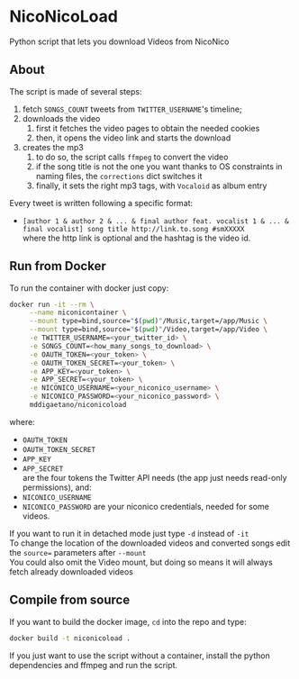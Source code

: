 # NicoNicoLoad
Python script that lets you download Videos from NicoNico

## About
The script is made of several steps:
1. fetch `SONGS_COUNT` tweets from `TWITTER_USERNAME`'s timeline;
1. downloads the video
    1. first it fetches the video pages to obtain the needed cookies
    1. then, it opens the video link and starts the download
1. creates the mp3
   1. to do so, the script calls `ffmpeg` to convert the video
   1. if the song title is not the one you want thanks to OS constraints in naming files, the `corrections` dict switches it
   1. finally, it sets the right mp3 tags, with `Vocaloid` as album entry

Every tweet is written following a specific format:
* `[author 1 & author 2 & ... & final author feat. vocalist 1 & ... & final vocalist] song title http://link.to.song #smXXXXX`  
where the http link is optional and the hashtag is the video id.

## Run from Docker
To run the container with docker just copy:
```sh
docker run -it --rm \
     --name niconicontainer \
     --mount type=bind,source="$(pwd)"/Music,target=/app/Music \
     --mount type=bind,source="$(pwd)"/Video,target=/app/Video \
     -e TWITTER_USERNAME=<your_twitter_id> \
     -e SONGS_COUNT=<how_many_songs_to_download> \
     -e OAUTH_TOKEN=<your_token> \
     -e OAUTH_TOKEN_SECRET=<your_token> \
     -e APP_KEY=<your_token> \
     -e APP_SECRET=<your_token> \
     -e NICONICO_USERNAME=<your_niconico_username> \
     -e NICONICO_PASSWORD=<your_niconico_password> \
     mddigaetano/niconicoload
```
where:
* `OAUTH_TOKEN`
* `OAUTH_TOKEN_SECRET`
* `APP_KEY`
* `APP_SECRET`  
are the four tokens the Twitter API needs (the app just needs read-only permissions), and:
* `NICONICO_USERNAME`
* `NICONICO_PASSWORD`
are your niconico credentials, needed for some videos.

If you want to run it in detached mode just type `-d` instead of `-it`  
To change the location of the downloaded videos and converted songs edit the `source=` parameters after `--mount`  
You could also omit the Video mount, but doing so means it will always fetch already downloaded videos

## Compile from source
If you want to build the docker image, `cd` into the repo and type:
```sh
docker build -t niconicoload .
```

If you just want to use the script without a container, install the python dependencies and ffmpeg and run the script.  
